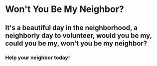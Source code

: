 # Won't You Be My Neighbor?

## It's a beautiful day in the neighborhood, a neighborly day to volunteer, would you be my, could you be my, won't you be my neighbor?

### Help your neighbor today!
